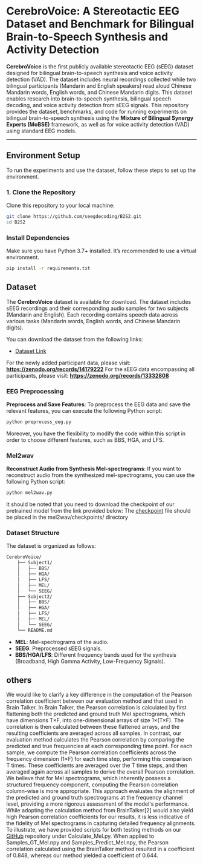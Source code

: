 # CerebroVoice: A Stereotactic EEG Dataset and Benchmark for Bilingual Brain-to-Speech Synthesis and Activity Detection
**CerebroVoice** is the first publicly available stereotactic EEG (sEEG) dataset designed for bilingual brain-to-speech synthesis and voice activity detection (VAD). The dataset includes neural recordings collected while two bilingual participants (Mandarin and English speakers) read aloud Chinese Mandarin words, English words, and Chinese Mandarin digits. This dataset enables research into brain-to-speech synthesis, bilingual speech decoding, and voice activity detection from sEEG signals.
This repository provides the dataset, benchmarks, and code for running experiments on bilingual brain-to-speech synthesis using the **Mixture of Bilingual Synergy Experts (MoBSE)** framework, as well as for voice activity detection (VAD) using standard EEG models.

---
## **Environment Setup**

To run the experiments and use the dataset, follow these steps to set up the environment.

### **1. Clone the Repository**
Clone this repository to your local machine:
```bash
git clone https://github.com/seegdecoding/B2S2.git
cd B2S2
```

### Install Dependencies
Make sure you have Python 3.7+ installed. It’s recommended to use a virtual environment.
```bash
pip install -r requirements.txt
```
## **Dataset**

The **CerebroVoice** dataset is available for download. The dataset includes sEEG recordings and their corresponding audio samples for two subjects (Mandarin and English). Each recording contains speech data across various tasks (Mandarin words, English words, and Chinese Mandarin digits).

You can download the dataset from the following links:
- [Dataset Link](https://zenodo.org/records/13332808)


For the newly added participant data, please visit: **https://zenodo.org/records/14179222**
For the sEEG data encompassing all participants, please visit: **https://zenodo.org/records/13332808**

### EEG Preprocessing

**Preprocess and Save Features**:
To preprocess the EEG data and save the relevant features, you can execute the following Python script:
```python
python preprocess_eeg.py
```
Moreover, you have the flexibility to modify the code within this script in order to choose different features, such as BBS, HGA, and LFS.

### Mel2wav

**Reconstruct Audio from Synthesis Mel-spectrograms**:
If you want to reconstruct audio from the synthesized mel-spectrograms, you can use the following Python script:
```python
python mel2wav.py
```
It should be noted that you need to download the checkpoint of our pretrained model from the link provided below: 
The [checkpoint](https://drive.google.com/file/d/1qKT6dofCuIqPtRI43FAPcbS12mj9IrfP/view?usp=sharing) file should be placed in the mel2wav/checkpoints/ directory

### **Dataset Structure**
The dataset is organized as follows:
```bash
CerebroVoice/
    ├── Subject1/
    │   ├── BBS/
    │   ├── HGA/
    │   ├── LFS/
    │   ├── MEL/
    │   └── SEEG/
    ├── Subject2/
    │   ├── BBS/
    │   ├── HGA/
    │   ├── LFS/
    │   ├── MEL/
    │   └── SEEG/
    └── README.md
```
- **MEL**: Mel-spectrograms of the audio.
- **SEEG**: Preprocessed sEEG signals.
- **BBS/HGA/LFS**: Different frequency bands used for the synthesis (Broadband, High Gamma Activity, Low-Frequency Signals).

## others
We would like to clarify a key difference in the computation of the Pearson correlation coefficient between our evaluation method and that used in Brain Talker. In Brain Talker, the Pearson correlation is calculated by first flattening both the predicted and ground truth Mel spectrograms, which have dimensions T×F, into one-dimensional arrays of size 1×(T×F). The correlation is then calculated between these flattened arrays, and the resulting coefficients are averaged across all samples.
In contrast, our evaluation method calculates the Pearson correlation by comparing the predicted and true frequencies at each corresponding time point. For each sample, we compute the Pearson correlation coefficients across the frequency dimension (1×F) for each time step, performing this comparison T times. These coefficients are averaged over the T time steps, and then averaged again across all samples to derive the overall Pearson correlation.
We believe that for Mel spectrograms, which inherently possess a structured frequency component, computing the Pearson correlation column-wise is more appropriate. This approach evaluates the alignment of the predicted and ground truth spectrograms at the frequency channel level, providing a more rigorous assessment of the model's performance. While adopting the calculation method from BrainTalker[2] would also yield high Pearson correlation coefficients for our results, it is less indicative of the fidelity of Mel spectrograms in capturing detailed frequency alignments.
To illustrate, we have provided scripts for both testing methods on our [GitHub](https://github.com/seegdecoding/B2S2) repository under Calculate_Mel.py. When applied to Samples_GT_Mel.npy and Samples_Predict_Mel.npy, the Pearson correlation calculated using the BrainTalker method resulted in a coefficient of 0.848, whereas our method yielded a coefficient of 0.644.
